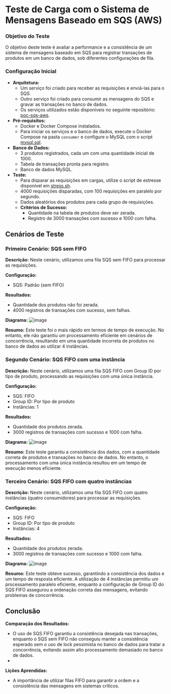 # Teste de Carga com o Sistema de Mensagens Baseado em SQS (AWS)

### Objetivo do Teste
O objetivo deste teste é avaliar a performance e a consistência de um sistema de mensagens baseado em SQS para registrar transações de produtos em um banco de dados, sob diferentes configurações de fila.

### Configuração Inicial
- **Arquitetura:**
  - Um serviço foi criado para receber as requisições e enviá-las para o SQS.
  - Outro serviço foi criado para consumir as mensagens do SQS e gravar as transações no banco de dados.
  - Os serviços utilizados estão disponíveis no seguinte repositório: [poc-sqs-aws](https://github.com/ciro-stodulski/poc-sqs-aws).
- **Pré-requisitos:**
  - Docker e Docker Compose instalados.
  - Para iniciar os serviços e o banco de dados, execute o Docker Compose na pasta `consumer` e configure o MySQL com o script [mysql.sql](https://github.com/ciro-stodulski/poc-sqs-aws/blob/develop/consumer/mysql.sql).
- **Banco de Dados:**
  - 3 produtos registrados, cada um com uma quantidade inicial de 1000.
  - Tabela de transações pronta para registro.
  - Banco de dados MySQL.
- **Teste:**
  - Para disparar as requisições em cargas, utilize o script de estresse disponível em [stress.sh](https://github.com/ciro-stodulski/poc-sqs-aws/blob/develop/producer/stress.sh).
  - 4000 requisições disparadas, com 100 requisições em paralelo por segundo.
  - Dados aleatórios dos produtos para cada grupo de requisições.
  - **Critérios de Sucesso:**
    - Quantidade na tabela de produtos deve ser zerada.
    - Registro de 3000 transações com sucesso e 1000 com falha.

## Cenários de Teste

### Primeiro Cenário: SQS sem FIFO

**Descrição:**
Neste cenário, utilizamos uma fila SQS sem FIFO para processar as requisições.

**Configuração:**
- SQS: Padrão (sem FIFO)

**Resultados:**
- Quantidade dos produtos não foi zerada.
- 4000 registros de transações com sucesso, sem falhas.

**Diagrama:**
![image](https://github.com/user-attachments/assets/ead3c1da-d241-48c6-84f4-377ab1e70bf2)

**Resumo:**
Este teste foi o mais rápido em termos de tempo de execução. No entanto, ele não garantiu um processamento eficiente em cenários de concorrência, resultando em uma quantidade incorreta de produtos no banco de dados ao utilizar 4 instâncias.

### Segundo Cenário: SQS FIFO com uma instância

**Descrição:**
Neste cenário, utilizamos uma fila SQS FIFO com Group ID por tipo de produto, processando as requisições com uma única instância.

**Configuração:**
- SQS: FIFO
- Group ID: Por tipo de produto
- Instâncias: 1

**Resultados:**
- Quantidade dos produtos zerada.
- 3000 registros de transações com sucesso e 1000 com falha.

**Diagrama:**
![image](https://github.com/user-attachments/assets/e717b488-562e-4f4c-8ceb-bb5f9ea74872)

**Resumo:**
Este teste garantiu a consistência dos dados, com a quantidade correta de produtos e transações no banco de dados. No entanto, o processamento com uma única instância resultou em um tempo de execução menos eficiente.

### Terceiro Cenário: SQS FIFO com quatro instâncias

**Descrição:**
Neste cenário, utilizamos uma fila SQS FIFO com quatro instâncias (quatro consumidores) para processar as requisições.

**Configuração:**
- SQS: FIFO
- Group ID: Por tipo de produto
- Instâncias: 4

**Resultados:**
- Quantidade dos produtos zerada.
- 3000 registros de transações com sucesso e 1000 com falha.

**Diagrama:**
![image](https://github.com/user-attachments/assets/87a41022-7152-4fac-b35c-73594331d584)

**Resumo:**
Este teste obteve sucesso, garantindo a consistência dos dados e um tempo de resposta eficiente. A utilização de 4 instâncias permitiu um processamento paralelo eficiente, enquanto a configuração de Group ID do SQS FIFO assegurou a ordenação correta das mensagens, evitando problemas de concorrência.

## Conclusão

**Comparação dos Resultados:**
- O uso de SQS FIFO garantiu a consistência desejada nas transações, enquanto o SQS sem FIFO não conseguiu manter a consistência esperado sem o uso de lock pessimista no banco de dados para tratar a concorrência, evitando assim alto processamento demasiado no banco de dados.
- 
**Lições Aprendidas:**
- A importância de utilizar filas FIFO para garantir a ordem e a consistência das mensagens em sistemas críticos.

